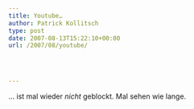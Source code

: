 ```yaml
---
title: Youtube…
author: Patrick Kollitsch
type: post
date: 2007-08-13T15:22:10+00:00
url: /2007/08/youtube/




---
```

... ist mal wieder _nicht_ geblockt. Mal sehen wie lange.
